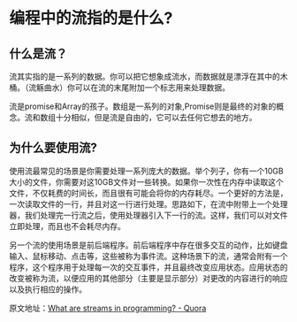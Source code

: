 编程中的流指的是什么?
==================
## 什么是流？
流其实指的是一系列的数据。你可以把它想象成流水，而数据就是漂浮在其中的木桶。（流觞曲水）你可以在流的末尾附加一个标志用来处理数据。

流是promise和Array的孩子。数组是一系列的对象,Promise则是最终的对象的概念。流和数组十分相似，但是流是自由的，它可以去任何它想去的地方。
## 为什么要使用流?
使用流最常见的场景是你需要处理一系列庞大的数据。举个列子，你有一个10GB大小的文件，你需要对这10GB文件对一些转换。如果你一次性在内存中读取这个文件，不仅耗费的时间长，而且很有可能会将你的内存耗尽。一个更好的方法是，一次读取文件的一行，并且对这一行进行处理。思路如下，在流中附带上一个处理器，我们处理完一行流之后，使用处理器引入下一行的流。这样，我们可以对文件立即处理，而且也不会耗尽内存。

另一个流的使用场景是前后端程序。前后端程序中存在很多交互的动作，比如键盘输入、鼠标移动、点击等，这些被称为事件流。这种场景下的流，通常会附有一个程序，这个程序用于处理每一次的交互事件，并且最终改变应用状态。应用状态的改变被称为流，以便应用的其他部分（主要是显示部分）对更改的内容进行的响应以及执行相应的操作。

原文地址：[What are streams in programming? - Quora](quora.com/What-are-streams-in-programming)
